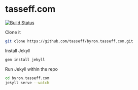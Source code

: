 # tasseff.com

[![Build Status](https://travis-ci.org/tasseff/byron.tasseff.com.svg?branch=master)](https://travis-ci.org/tasseff/byron.tasseff.com)

Clone it

```sh
git clone https://github.com/tasseff/byron.tasseff.com.git
```

Install Jekyll

```sh
gem install jekyll
```

Run Jekyll within the repo

```sh
cd byron.tasseff.com
jekyll serve --watch
```
